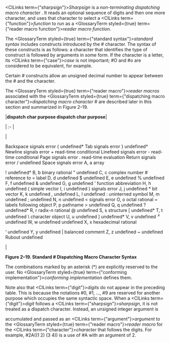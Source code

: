  



<ClLinks  term={"sharpsign"}><i>Sharpsign</i></ClLinks> is a *non-terminating dispatching macro character* . It reads an optional sequence of digits and then one more character, and uses that character to select a <ClLinks  term={"function"}><i>function</i></ClLinks> to run as a <GlossaryTerm styled={true} term={"reader macro function"}><i>reader macro function</i></GlossaryTerm>. 



The <GlossaryTerm styled={true} term={"standard syntax"}><i>standard syntax</i></GlossaryTerm> includes constructs introduced by the # character. The syntax of these constructs is as follows: a character that identifies the type of construct is followed by arguments in some form. If the character is a letter, its <ClLinks  term={"case"}><i>case</i></ClLinks> is not important; #O and #o are considered to be equivalent, for example. 



Certain # constructs allow an unsigned decimal number to appear between the # and the character. 



The <GlossaryTerm styled={true} term={"reader macro"}><i>reader macros</i></GlossaryTerm> associated with the <GlossaryTerm styled={true} term={"dispatching macro character"}><i>dispatching macro character</i></GlossaryTerm> # are described later in this section and summarized in Figure 2–19.  







|**dispatch char purpose dispatch char purpose**|

| :- |

|<p>Backspace signals error \{ undefined\* Tab signals error \} undefined\* Newline signals error + read-time conditional Linefeed signals error - read-time conditional Page signals error . read-time evaluation Return signals error / undefined Space signals error A, a array </p><p>! undefined* B, b binary rational " undefined C, c complex number # reference to = label D, d undefined $ undefined E, e undefined % undefined F, f undefined &amp; undefined G, g undefined ’ function abbreviation H, h undefined ( simple vector I, i undefined ) signals error J, j undefined * bit vector K, k undefined , undefined L, l undefined : uninterned symbol M, m undefined ; undefined N, n undefined &lt; signals error O, o octal rational = labels following object P, p pathname &gt; undefined Q, q undefined ? undefined* R, r radix-<i>n</i> rational @ undefined S, s structure [ undefined* T, t undefined \ character object U, u undefined ] undefined* V, v undefined <i><sup>∧</sup></i> undefined W, w undefined undefined X, x hexadecimal rational </p><p>‘ undefined Y, y undefined | balanced comment Z, z undefined &#126; undefined Rubout undefined</p>|





**Figure 2–19. Standard # Dispatching Macro Character Syntax** 



The combinations marked by an asterisk (\*) are explicitly reserved to the user. No <GlossaryTerm styled={true} term={"conforming implementation"}><i>conforming implementation</i></GlossaryTerm> defines them. 



Note also that <ClLinks  term={"digit"}><i>digits</i></ClLinks> do not appear in the preceding table. This is because the notations #0, #1, ..., #9 are reserved for another purpose which occupies the same syntactic space. When a <ClLinks  term={"digit"}><i>digit</i></ClLinks> follows a <ClLinks  term={"sharpsign"}><i>sharpsign</i></ClLinks>, it is not treated as a dispatch character. Instead, an unsigned integer argument is  







accumulated and passed as an <ClLinks  term={"argument"}><i>argument</i></ClLinks> to the <GlossaryTerm styled={true} term={"reader macro"}><i>reader macro</i></GlossaryTerm> for the <ClLinks  term={"character"}><i>character</i></ClLinks> that follows the digits. For example, #2A((1 2) (3 4)) is a use of #A with an argument of 2. 



